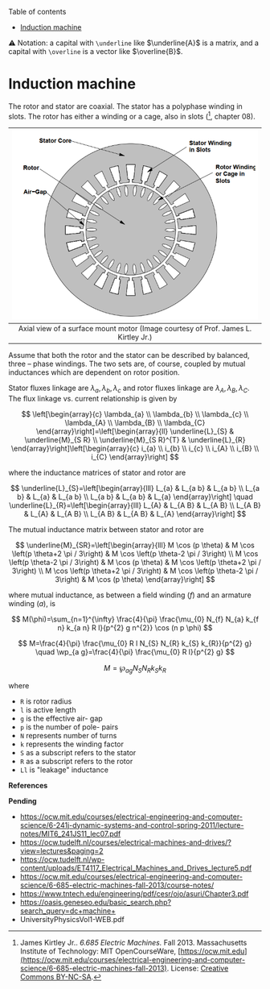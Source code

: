 Table of contents
- [Induction machine](#induction-machine)

:warning: Notation: a capital with `\underline` like $\underline{A}$ is a matrix, and a capital with `\overline` is a vector like $\overline{B}$.

# Induction machine 

The rotor and stator are coaxial. The stator has a polyphase winding in slots. The rotor has either a winding or a cage, also in slots ([^ref1], chapter 08).


|          ![Axial View of an Induction Machine](/images/IM-axis-view.png)           |
| :--------------------------------------------------------------------------------: |
| Axial view of a surface mount motor (Image courtesy of Prof. James L. Kirtley Jr.) |


Assume that both the rotor and the stator can be described by balanced, three – phase windings. The two sets are, of course, coupled
by mutual inductances which are dependent on rotor position. 

Stator fluxes linkage are $\lambda_{a}, \lambda_{b}, \lambda_{c}$ and rotor fluxes linkage are $\lambda_{A}, \lambda_{B}, \lambda_{C}$. The flux linkage vs. current relationship is given by

$$
\left[\begin{array}{c}
\lambda_{a} \\
\lambda_{b} \\
\lambda_{c} \\
\lambda_{A} \\
\lambda_{B} \\
\lambda_{C}
\end{array}\right]=\left[\begin{array}{ll}
\underline{L}_{S} & \underline{M}_{S R} \\
\underline{M}_{S R}^{T} & \underline{L}_{R}
\end{array}\right]\left[\begin{array}{c}
i_{a} \\
i_{b} \\
i_{c} \\
i_{A} \\
i_{B} \\
i_{C}
\end{array}\right]
$$

where the inductance matrices of stator and rotor are

$$
\underline{L}_{S}=\left[\begin{array}{lll}
L_{a} & L_{a b} & L_{a b} \\
L_{a b} & L_{a} & L_{a b} \\
L_{a b} & L_{a b} & L_{a}
\end{array}\right]
\quad
\underline{L}_{R}=\left[\begin{array}{lll}
L_{A} & L_{A B} & L_{A B} \\
L_{A B} & L_{A} & L_{A B} \\
L_{A B} & L_{A B} & L_{A}
\end{array}\right]
$$

The mutual inductance matrix between stator and rotor are

$$
\underline{M}_{SR}=\left[\begin{array}{lll}
M \cos (p \theta) & M \cos \left(p \theta+2 \pi / 3\right) & M \cos \left(p \theta-2 \pi / 3\right) \\
M \cos \left(p \theta-2 \pi / 3\right) & M \cos (p \theta) & M \cos \left(p \theta+2 \pi / 3\right) \\
M \cos \left(p \theta+2 \pi / 3\right) & M \cos \left(p \theta-2 \pi / 3\right) & M \cos (p \theta)
\end{array}\right]
$$

where mutual inductance, as between a field winding $(f)$ and an armature winding $(a)$, is

$$
M(\phi)=\sum_{n=1}^{\infty} \frac{4}{\pi} \frac{\mu_{0} N_{f} N_{a} k_{f n} k_{a n} R l}{p^{2} g n^{2}} \cos (n p \phi)
$$

$$
M=\frac{4}{\pi} \frac{\mu_{0} R l N_{S} N_{R} k_{S} k_{R}}{p^{2} g}
\quad
\wp_{a g}=\frac{4}{\pi} \frac{\mu_{0} R l}{p^{2} g}
$$

$$
M=\wp_{a g} N_{S} N_{R} k_{S} k_{R}
$$

where
- `R` is rotor radius
- `l` is active length
- `g` is the effective air- gap
- `p` is the number of pole- pairs
- `N` represents number of turns
- `k` represents the winding factor
- `S` as a subscript refers to the stator
- `R` as a subscript refers to the rotor
- `Ll` is "leakage" inductance

**References**

[^ref1]: James Kirtley Jr.. *6.685 Electric Machines.* Fall 2013. Massachusetts Institute of Technology: MIT OpenCourseWare, [https://ocw.mit.edu](https://ocw.mit.edu/courses/electrical-engineering-and-computer-science/6-685-electric-machines-fall-2013). License: [Creative Commons BY-NC-SA](https://creativecommons.org/licenses/by-nc-sa/4.0/).

**Pending**
- https://ocw.mit.edu/courses/electrical-engineering-and-computer-science/6-241j-dynamic-systems-and-control-spring-2011/lecture-notes/MIT6_241JS11_lec07.pdf
- https://ocw.tudelft.nl/courses/electrical-machines-and-drives/?view=lectures&paging=2
- https://ocw.tudelft.nl/wp-content/uploads/ET4117_Electrical_Machines_and_Drives_lecture5.pdf
- https://ocw.mit.edu/courses/electrical-engineering-and-computer-science/6-685-electric-machines-fall-2013/course-notes/
- https://www.tntech.edu/engineering/pdf/cesr/ojo/asuri/Chapter3.pdf
- https://oasis.geneseo.edu/basic_search.php?search_query=dc+machine+
- UniversityPhysicsVol1-WEB.pdf
